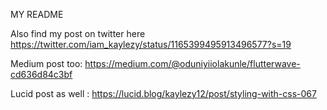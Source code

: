 
MY README 

Also find my post on twitter here https://twitter.com/iam_kaylezy/status/1165399495913496577?s=19

Medium post too: https://medium.com/@oduniyiiolakunle/flutterwave-cd636d84c3bf

Lucid post as well : https://lucid.blog/kaylezy12/post/styling-with-css-067